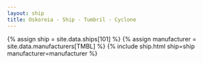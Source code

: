```yaml
---
layout: ship
title: Oskoreia - Ship - Tumbril - Cyclone
---
```

{% assign ship = site.data.ships[101] %}
{% assign manufacturer = site.data.manufacturers[TMBL] %}
{% include ship.html ship=ship manufacturer=manufacturer %}
